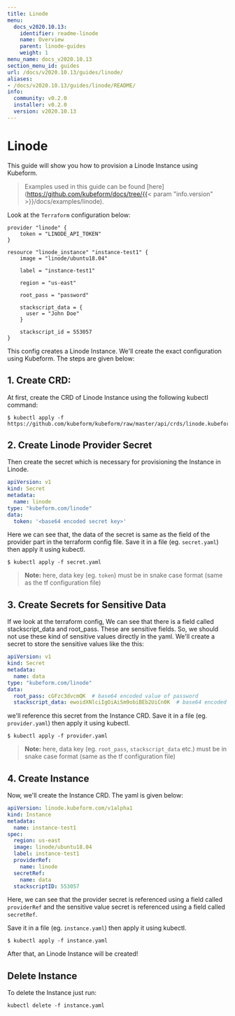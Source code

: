 ```yaml
---
title: Linode
menu:
  docs_v2020.10.13:
    identifier: readme-linode
    name: Overview
    parent: linode-guides
    weight: 1
menu_name: docs_v2020.10.13
section_menu_id: guides
url: /docs/v2020.10.13/guides/linode/
aliases:
- /docs/v2020.10.13/guides/linode/README/
info:
  community: v0.2.0
  installer: v0.2.0
  version: v2020.10.13
---
```


# Linode

This guide will show you how to provision a Linode Instance using Kubeform.

> Examples used in this guide can be found [here](https://github.com/kubeform/docs/tree/{{< param "info.version" >}}/docs/examples/linode).

Look at the `Terraform` configuration below:

```
provider "linode" {
    token = "LINODE_API_TOKEN"
}

resource "linode_instance" "instance-test1" {
    image = "linode/ubuntu18.04"

    label = "instance-test1"

    region = "us-east"

    root_pass = "password"

    stackscript_data = {
      user = "John Doe"
    }

    stackscript_id = 553057
}
```

This config creates a Linode Instance. We'll create the exact configuration using Kubeform. The steps are given below:

## 1. Create CRD:

At first, create the CRD of Linode Instance using the following kubectl command:

```console
$ kubectl apply -f https://github.com/kubeform/kubeform/raw/master/api/crds/linode.kubeform.com_instances.yaml
```

## 2. Create Linode Provider Secret

Then create the secret which is necessary for provisioning the Instance in Linode.

```yaml
apiVersion: v1
kind: Secret
metadata:
  name: linode
type: "kubeform.com/linode"
data:
  token: '<base64 encoded secret key>'
```

Here we can see that, the data of the secret is same as the field of the provider part in the terraform config file. Save it in a file (eg. `secret.yaml`) then apply it using kubectl.

```console
$ kubectl apply -f secret.yaml
```

> **Note:** here, data key (eg. `token`) must be in snake case format (same as the tf configuration file)

## 3. Create Secrets for Sensitive Data

If we look at the terraform config, We can see that there is a field called stackscript_data and root_pass. These are sensitive fields. So, we should not use these kind of sensitive values directly in the yaml. We'll create a secret to store the sensitive values like the this:

```yaml
apiVersion: v1
kind: Secret
metadata:
  name: data
type: "kubeform.com/linode"
data:
  root_pass: cGFzc3dvcmQK  # base64 encoded value of password
  stackscript_data: ewoidXNlciIgOiAiSm9obiBEb2UiCn0K  # base64 encoded value of "{user = "John Doe"}"
```

we'll reference this secret from the Instance CRD. Save it in a file (eg. `provider.yaml`) then apply it using kubectl.

```console
$ kubectl apply -f provider.yaml
```

> **Note:** here, data key (eg. `root_pass`, `stackscript_data` etc.) must be in snake case format (same as the tf configuration file)

## 4. Create Instance

Now, we'll create the Instance CRD. The yaml is given below:

```yaml
apiVersion: linode.kubeform.com/v1alpha1
kind: Instance
metadata:
  name: instance-test1
spec:
  region: us-east
  image: linode/ubuntu18.04
  label: instance-test1
  providerRef:
    name: linode
  secretRef:
    name: data
  stackscriptID: 553057
```

Here, we can see that the provider secret is referenced using a field called `providerRef` and the sensitive value secret is referenced using a field called `secretRef`.

Save it in a file (eg. `instance.yaml`) then apply it using kubectl.

```console
$ kubectl apply -f instance.yaml
```

After that, an Linode Instance will be created!

## Delete Instance

To delete the Instance just run:

```console
kubectl delete -f instance.yaml
```
